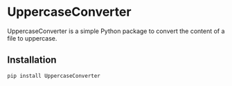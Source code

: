 # UppercaseConverter

UppercaseConverter is a simple Python package to convert the content of a file to uppercase.

## Installation

```sh
pip install UppercaseConverter
